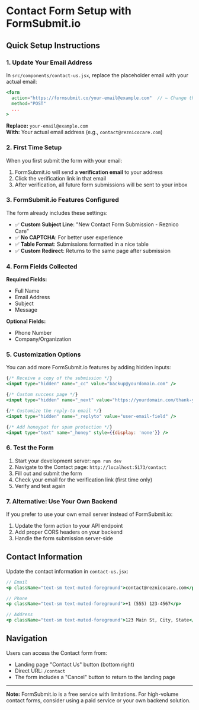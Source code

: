 # Contact Form Setup with FormSubmit.io

## Quick Setup Instructions

### 1. Update Your Email Address

In `src/components/contact-us.jsx`, replace the placeholder email with your actual email:

```jsx
<form 
  action="https://formsubmit.co/your-email@example.com"  // ← Change this
  method="POST"
  ...
>
```

**Replace:** `your-email@example.com`  
**With:** Your actual email address (e.g., `contact@reznicocare.com`)

### 2. First Time Setup

When you first submit the form with your email:
1. FormSubmit.io will send a **verification email** to your address
2. Click the verification link in that email
3. After verification, all future form submissions will be sent to your inbox

### 3. FormSubmit.io Features Configured

The form already includes these settings:

- ✅ **Custom Subject Line**: "New Contact Form Submission - Reznico Care"
- ✅ **No CAPTCHA**: For better user experience
- ✅ **Table Format**: Submissions formatted in a nice table
- ✅ **Custom Redirect**: Returns to the same page after submission

### 4. Form Fields Collected

**Required Fields:**
- Full Name
- Email Address
- Subject
- Message

**Optional Fields:**
- Phone Number
- Company/Organization

### 5. Customization Options

You can add more FormSubmit.io features by adding hidden inputs:

```jsx
{/* Receive a copy of the submission */}
<input type="hidden" name="_cc" value="backup@yourdomain.com" />

{/* Custom success page */}
<input type="hidden" name="_next" value="https://yourdomain.com/thank-you" />

{/* Customize the reply-to email */}
<input type="hidden" name="_replyto" value="user-email-field" />

{/* Add honeypot for spam protection */}
<input type="text" name="_honey" style={{display: 'none'}} />
```

### 6. Test the Form

1. Start your development server: `npm run dev`
2. Navigate to the Contact page: `http://localhost:5173/contact`
3. Fill out and submit the form
4. Check your email for the verification link (first time only)
5. Verify and test again

### 7. Alternative: Use Your Own Backend

If you prefer to use your own email server instead of FormSubmit.io:

1. Update the form action to your API endpoint
2. Add proper CORS headers on your backend
3. Handle the form submission server-side

## Contact Information

Update the contact information in `contact-us.jsx`:

```jsx
// Email
<p className="text-sm text-muted-foreground">contact@reznicocare.com</p>

// Phone
<p className="text-sm text-muted-foreground">+1 (555) 123-4567</p>

// Address
<p className="text-sm text-muted-foreground">123 Main St, City, State</p>
```

## Navigation

Users can access the Contact form from:
- Landing page "Contact Us" button (bottom right)
- Direct URL: `/contact`
- The form includes a "Cancel" button to return to the landing page

---

**Note:** FormSubmit.io is a free service with limitations. For high-volume contact forms, consider using a paid service or your own backend solution.
